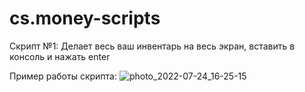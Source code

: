 # cs.money-scripts

Скрипт №1: Делает весь ваш инвентарь на весь экран, вставить в консоль и нажать enter 

Пример работы скрипта:
![photo_2022-07-24_16-25-15](https://user-images.githubusercontent.com/57762921/180649437-729d38f6-f7f9-4acc-b33a-be4451670c10.jpg)
